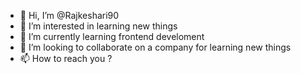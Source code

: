 - 👋 Hi, I’m @Rajkeshari90
- 👀 I’m interested in learning new things  
- 🌱 I’m currently learning frontend develoment
- 💞️ I’m looking to collaborate on a company for learning new things
- 📫 How to reach you ?

<!---
Rajkeshari90/Rajkeshari90 is a ✨ special ✨ repository because its `README.md` (this file) appears on your GitHub profile.
You can click the Preview link to take a look at your changes.
--->
